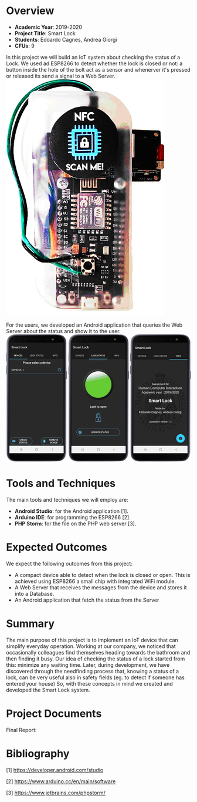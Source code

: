 
# Overview

- **Academic Year**: 2019-2020
- **Project Title**: Smart Lock
- **Students**: Edoardo Cagnes, Andrea Giorgi
- **CFUs**: 9 

In this project we will build an IoT system about checking the status of a Lock.
We used ad ESP8266 to detect whether the lock is closed or not: a button inside the hole of the bolt act as a sensor and whenerver it's pressed or released its send a signal to a Web Server.
![device.png](/Images/device.png)

For the users, we developed an Android application that queries the Web Server about the status and show it to the user.
![app.png](/Images/app.png)


# Tools and Techniques

The main tools and techniques we will employ are:
- **Android Studio**: for the Android application \[1\].
- **Arduino IDE**: for programming the ESP8266 \[2\].
- **PHP Storm**: for the file on the PHP web server \[3\].


# Expected Outcomes

We expect the following outcomes from this project:
- A compact device able to detect when the lock is closed or open. This is achieved using ESP8266 a small chip with integrated WiFi module.  
- A Web Server that receives the messages from the device and stores it into a Database.
- An Android application that fetch the status from the Server


# Summary
The main purpose of this project is to implement an IoT device that can simplify everyday operation. 
Working at our company, we noticed that occasionally colleagues find themselves heading towards the bathroom and then finding it busy. Our idea of checking the status of a lock started from this: minimize any waiting time.
Later, during development, we have discovered through the needfinding process that, knowing a status of a lock, can be very useful also in safety fields (eg. to detect if someone has entered your house)
So, with these concepts in mind we created and developed the Smart Lock system.

# Project Documents
Final Report: 

# Bibliography

\[1\] https://developer.android.com/studio

\[2\] https://www.arduino.cc/en/main/software

\[3\] https://www.jetbrains.com/phpstorm/
